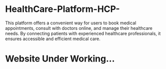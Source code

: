 # HealthCare-Platform-HCP-
This platform offers a convenient way for users to book medical appointments, consult with doctors online, and manage their healthcare needs. By connecting patients with experienced healthcare professionals, it ensures accessible and efficient medical care.

# Website Under Working...
